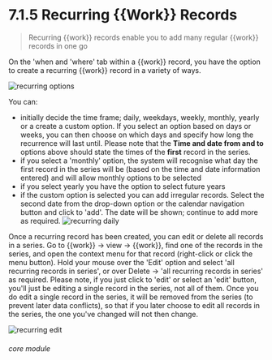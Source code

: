 # 7.1.5    Recurring {{Work}} Records

> Recurring {{work}} records enable you to add many regular {{work}} records in one go 

On the 'when and 'where' tab within a {{work}} record, you have the option to create a recurring {{work}} record in a variety of ways. 

![recurring options](219a.png)

You can: 

  * initially decide the time frame; daily, weekdays, weekly, monthly, yearly or a create a custom option. If you select an option based on days or weeks, you can then choose on which days and specify how long the recurrence will last until. Please note that the **Time and date from and to** options above should state the times of the **first** record in the series.
  * if you select a 'monthly' option, the system will recognise what day the first record in the series will be (based on the time and date information entered) and will allow monthly options to be selected
  * if you select yearly you have the option to select future years 
  * if the custom option is selected you can add irregular records. Select the second date from the drop-down option or the calendar navigation button and click to 'add'. The date will be shown; continue to add more as required.
![recurring daily](219b.png)

Once a recurring record has been created, you can edit or delete all records in a series. Go to {{work}} -> view -> {{work}}, find one of the records in the series, and open the context menu for that record (right-click or click the menu button). Hold your mouse over the 'Edit' option and select 'all recurring records in series', or over Delete -> 'all recurring records in series' as required. Please note, if you just click to 'edit' or select an 'edit' button, you'll just be editing a single record in the series, not all of them. Once you do edit a single record in the series, it will be removed from the series (to prevent later data conflicts), so that if you later choose to edit all records in the series, the one you've changed will not then change.

![recurring edit](219c.png) 

###### core module

